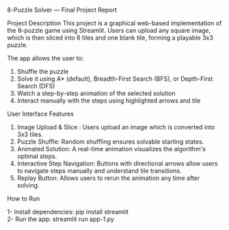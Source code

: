 8-Puzzle Solver — Final Project Report 

Project Description 
This project is a graphical web-based implementation of the 8-puzzle game 
using Streamlit. Users can upload any square image, which is then sliced into 
8 tiles and one blank tile, forming a playable 3x3 puzzle. 

The app allows the user to: 
1. Shuffle the puzzle 
2. Solve it using A* (default), Breadth-First Search (BFS), or Depth-First 
Search (DFS)
3. Watch a step-by-step animation of the selected solution 
4. Interact manually with the steps using highlighted arrows and tile 

User Interface Features 
 1. Image Upload & Slice : Users upload an image which is converted into 
3x3 tiles. 
2. Puzzle Shuffle: Random shuffling ensures solvable starting states. 
3. Animated Solution: A real-time animation visualizes the algorithm's 
optimal steps. 
4. Interactive Step Navigation: Buttons with directional arrows allow 
users to navigate steps manually and understand tile transitions. 
5. Replay Button: Allows users to rerun the animation any time after 
solving. 

How to Run

1- Install dependencies: pip install streamlit  
2- Run the app: streamlit run app-1.py
